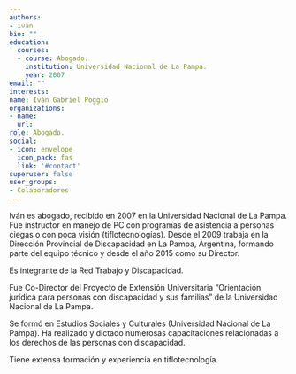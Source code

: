 ```yaml
---
authors:
- ivan
bio: ""
education:
  courses:
  - course: Abogado.
    institution: Universidad Nacional de La Pampa.  
    year: 2007
email: ""
interests:
name: Iván Gabriel Poggio
organizations:
- name: 
  url: 
role: Abogado.
social:
- icon: envelope
  icon_pack: fas
  link: '#contact'
superuser: false
user_groups:
- Colaboradores
---
```


Iván es abogado, recibido en 2007 en la Universidad Nacional de La Pampa. Fue instructor en manejo de PC con programas de asistencia a personas ciegas o con poca visión (tiflotecnologías). Desde el 2009 trabaja en la Dirección Provincial de Discapacidad en La Pampa, Argentina, formando parte del equipo técnico y desde el año 2015 como su Director.

Es integrante de la Red Trabajo y Discapacidad.

Fue Co-Director del Proyecto de Extensión Universitaria “Orientación jurídica para personas con discapacidad y sus familias” de la Universidad Nacional de La Pampa.

Se formó en Estudios Sociales y Culturales (Universidad Nacional de La Pampa). Ha realizado y dictado numerosas capacitaciones relacionadas a los derechos de las personas con discapacidad.

Tiene extensa formación y experiencia en tiflotecnología.
